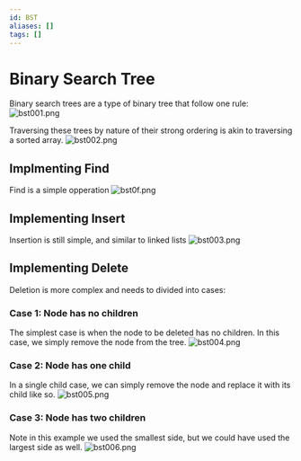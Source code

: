 ```yaml
---
id: BST
aliases: []
tags: []
---
```


# Binary Search Tree
Binary search trees are a type of binary tree that follow one rule:
![bst001.png](assets/imgs/bst001.png)

Traversing these trees by nature of their strong ordering is akin to traversing a sorted array.
![bst002.png](assets/imgs/bst002.png)

## Implmenting Find
Find is a simple opperation
![bst0f.png](assets/imgs/bst0f.png)

## Implementing Insert
Insertion is still simple, and similar to linked lists
![bst003.png](assets/imgs/bst003.png)

## Implementing Delete
Deletion is more complex and needs to divided into cases:

### Case 1: Node has no children
The simplest case is when the node to be deleted has no children. In this case, we simply remove the node from the tree.
![bst004.png](assets/imgs/bst004.png)

### Case 2: Node has one child
In a single child case, we can simply remove the node and replace it with its child like so.
![bst005.png](assets/imgs/bst005.png)

### Case 3: Node has two children
Note in this example we used the smallest side, but we could have used the largest side as well.
![bst006.png](assets/imgs/bst006.png)



